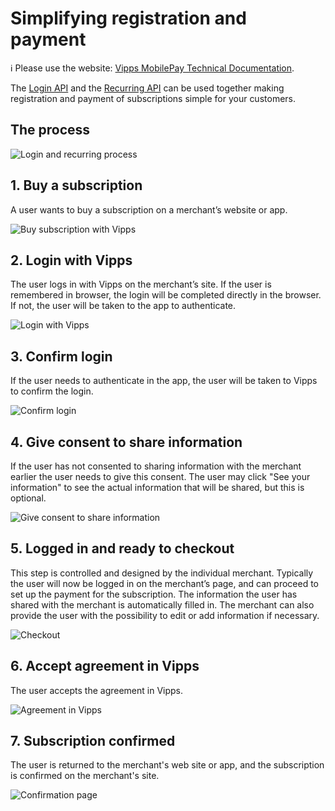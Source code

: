 <!-- START_METADATA
---
title: Simplify subscriptions
sidebar_label: Simplify subscriptions
sidebar_position: 140
description: Simplify subscriptions by using the Login API and Recurring API together.
pagination_next: null
pagination_prev: null
---
END_METADATA -->

# Simplifying registration and payment

<!-- START_COMMENT -->

ℹ️ Please use the website:
[Vipps MobilePay Technical Documentation](https://vippsas.github.io/vipps-developer-docs/docs/APIs/login-api).

<!-- END_COMMENT -->

The [Login API](https://vippsas.github.io/vipps-developer-docs/docs/APIs/login-api) and the [Recurring API](https://vippsas.github.io/vipps-developer-docs/docs/APIs/recurring-api)
can be used together making registration and payment of subscriptions simple for your customers.

## The process

![Login and recurring process](images/login-recurring-process-v2.svg)

## 1. Buy a subscription

A user wants to buy a subscription on a merchant’s website or app.

![Buy subscription with Vipps](images/login-recurring-step1-v2.svg)

## 2. Login with Vipps

The user logs in with Vipps on the merchant’s site.
If the user is remembered in browser, the login will be completed directly in the browser. If not, the user will be taken to the app to authenticate.

![Login with Vipps](images/login-recurring-step2-v2.svg)

## 3. Confirm login

If the user needs to authenticate in the app, the user will be taken to Vipps to confirm the login.

![Confirm login](images/login-recurring-step3.svg)

## 4. Give consent to share information

If the user has not consented to sharing information with the merchant earlier the user needs to give this consent.
The user may click "See your information" to see the actual information that will be shared, but this is optional.

![Give consent to share information](images/login-recurring-step4.svg)

## 5. Logged in and ready to checkout

This step is controlled and designed by the individual merchant. Typically the user will now be logged in on the merchant’s page, and can proceed to set up the payment for the subscription. The information the user has shared with the merchant is automatically filled in. The merchant can also provide the user with the possibility to edit or add information if necessary.

![Checkout](images/login-recurring-step5-v3.svg)

## 6. Accept agreement in Vipps

The user accepts the agreement in Vipps.

![Agreement in Vipps](images/login-recurring-step6-v2.svg)

## 7. Subscription confirmed

The user is returned to the merchant's web site or app, and the subscription is confirmed on the merchant's site.

![Confirmation page](images/login-recurring-step7.svg)
